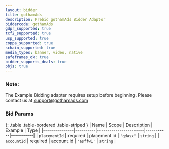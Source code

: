 ```yaml
---
layout: bidder
title: gothamAds
description: Prebid gothamAds Bidder Adaptor
biddercode: gothamAds
gdpr_supported: true
tcf2_supported: true
usp_supported: true
coppa_supported: true
schain_supported: true
media_types: banner, video, native
safeframes_ok: true
bidder_supports_deals: true
pbjs: true
---
```


### Note:

The Example Bidding adapter requires setup before beginning. Please contact us at support@gothamads.com 

### Bid Params

{: .table .table-bordered .table-striped }
| Name          | Scope    | Description           | Example   | Type      |
|---------------|----------|-----------------------|-----------|-----------|
| `placementId`      | required | placement id | `'qdasx'`    | `string` |
| `accountId`      | required | account id | `'asffw1'`    | `string` |
